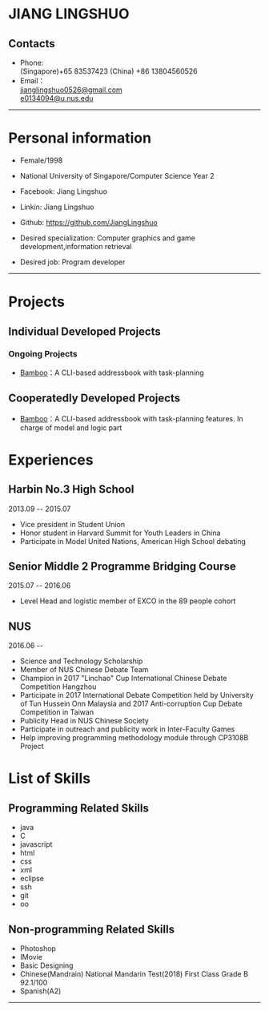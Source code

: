 JIANG LINGSHUO
==========
## Contacts

- Phone:   
(Singapore)+65 83537423
(China)    +86 13804560526
- Email：  
jianglingshuo0526@gmail.com  
e0134094@u.nus.edu

---

# Personal information

- Female/1998
- National University of Singapore/Computer Science Year 2
- Facebook: Jiang Lingshuo
- Linkin: Jiang Lingshuo
- Github: https://github.com/JiangLingshuo

 - Desired specialization: Computer graphics and game development,information retrieval
 - Desired job: Program developer

---

# Projects

## Individual Developed Projects  

### Ongoing Projects

 - [Bamboo](https://github.com/CS2103AUG2017-W09-B4/main)：A CLI-based addressbook with task-planning 

## Cooperatedly Developed Projects

 - [Bamboo](https://github.com/CS2103AUG2017-W09-B4/main)：A CLI-based addressbook with task-planning features.
 In charge of model and logic part
 
 
# Experiences

## Harbin No.3 High School

2013.09 -- 2015.07

- Vice president in Student Union
- Honor student in Harvard Summit for Youth Leaders in China
- Participate in Model United Nations, American High School debating

## Senior Middle 2 Programme Bridging Course

2015.07 -- 2016.06

- Level Head and logistic member of EXCO in the 89 people cohort

## NUS

2016.06 --

- Science and Technology Scholarship
- Member of NUS Chinese Debate Team
- Champion in 2017 "Linchao" Cup International Chinese Debate Competition Hangzhou
- Participate in 2017 International Debate Competition held by University of Tun Hussein Onn Malaysia and 2017 Anti-corruption Cup Debate Competition in Taiwan
- Publicity Head in NUS Chinese Society
- Participate in outreach and publicity work in Inter-Faculty Games
- Help improving programming methodology module through CP3108B Project

# List of Skills

## Programming Related Skills
- java
- C
- javascript
- html
- css
- xml
- eclipse
- ssh
- git
- oo

## Non-programming Related Skills
- Photoshop
- IMovie
- Basic Designing
- Chinese(Mandrain) National Mandarin Test(2018) First Class Grade B 92.1/100
- Spanish(A2)



---


